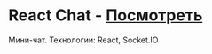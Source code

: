 # React Chat - [Посмотреть](https://artyom2509.github.io/React-Socket.io-Chat/)

Мини-чат.
Технологии: React, Socket.IO
